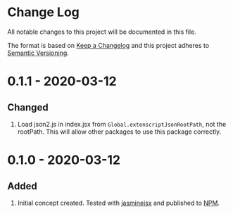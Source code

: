# Change Log
All notable changes to this project will be documented in this file.
 
The format is based on [Keep a Changelog](http://keepachangelog.com/) and this project adheres to [Semantic Versioning](http://semver.org/).

# 0.1.1 - 2020-03-12

## Changed
1. Load json2.js in index.jsx from `Global.extenscriptJsonRootPath`, not the rootPath. This will allow other packages to use this package correctly.

# 0.1.0 - 2020-03-12

## Added
1. Initial concept created. Tested with [jasminejsx](https://github.com/theasci/jasminejsx) and published to [NPM](https://www.npmjs.com/).
